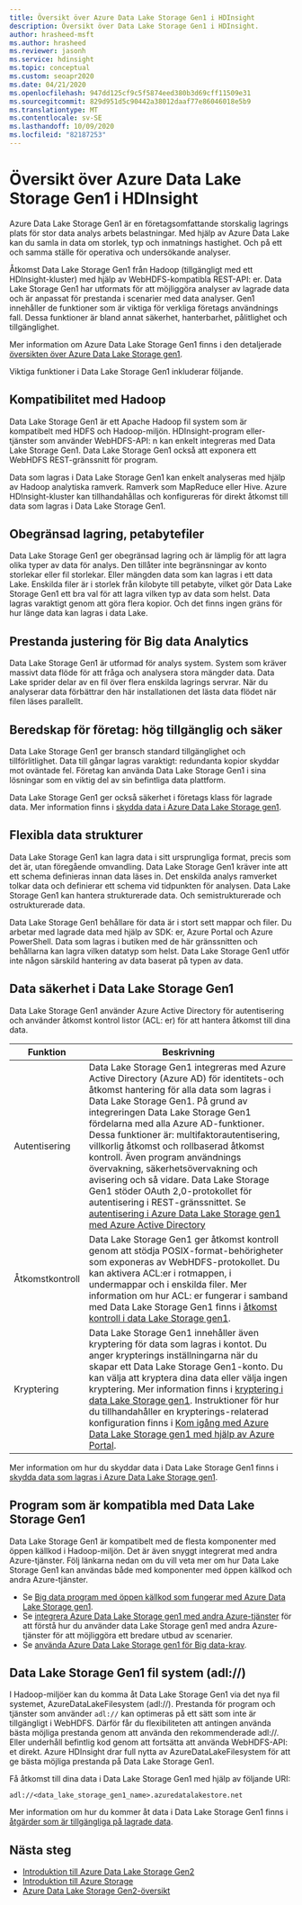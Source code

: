 ```yaml
---
title: Översikt över Azure Data Lake Storage Gen1 i HDInsight
description: Översikt över Data Lake Storage Gen1 i HDInsight.
author: hrasheed-msft
ms.author: hrasheed
ms.reviewer: jasonh
ms.service: hdinsight
ms.topic: conceptual
ms.custom: seoapr2020
ms.date: 04/21/2020
ms.openlocfilehash: 947dd125cf9c5f5874eed380b3d69cff11509e31
ms.sourcegitcommit: 829d951d5c90442a38012daaf77e86046018e5b9
ms.translationtype: MT
ms.contentlocale: sv-SE
ms.lasthandoff: 10/09/2020
ms.locfileid: "82187253"
---
```

# <a name="azure-data-lake-storage-gen1-overview-in-hdinsight"></a>Översikt över Azure Data Lake Storage Gen1 i HDInsight

Azure Data Lake Storage Gen1 är en företagsomfattande storskalig lagrings plats för stor data analys arbets belastningar. Med hjälp av Azure Data Lake kan du samla in data om storlek, typ och inmatnings hastighet. Och på ett och samma ställe för operativa och undersökande analyser.

Åtkomst Data Lake Storage Gen1 från Hadoop (tillgängligt med ett HDInsight-kluster) med hjälp av WebHDFS-kompatibla REST-API: er. Data Lake Storage Gen1 har utformats för att möjliggöra analyser av lagrade data och är anpassat för prestanda i scenarier med data analyser. Gen1 innehåller de funktioner som är viktiga för verkliga företags användnings fall. Dessa funktioner är bland annat säkerhet, hanterbarhet, pålitlighet och tillgänglighet.

Mer information om Azure Data Lake Storage Gen1 finns i den detaljerade [översikten över Azure Data Lake Storage gen1](../data-lake-store/data-lake-store-overview.md).

Viktiga funktioner i Data Lake Storage Gen1 inkluderar följande.

## <a name="compatibility-with-hadoop"></a>Kompatibilitet med Hadoop

Data Lake Storage Gen1 är ett Apache Hadoop fil system som är kompatibelt med HDFS och Hadoop-miljön.  HDInsight-program eller-tjänster som använder WebHDFS-API: n kan enkelt integreras med Data Lake Storage Gen1. Data Lake Storage Gen1 också att exponera ett WebHDFS REST-gränssnitt för program.

Data som lagras i Data Lake Storage Gen1 kan enkelt analyseras med hjälp av Hadoop analytiska ramverk. Ramverk som MapReduce eller Hive. Azure HDInsight-kluster kan tillhandahållas och konfigureras för direkt åtkomst till data som lagras i Data Lake Storage Gen1.

## <a name="unlimited-storage-petabyte-files"></a>Obegränsad lagring, petabytefiler

Data Lake Storage Gen1 ger obegränsad lagring och är lämplig för att lagra olika typer av data för analys. Den tillåter inte begränsningar av konto storlekar eller fil storlekar. Eller mängden data som kan lagras i ett data Lake. Enskilda filer är i storlek från kilobyte till petabyte, vilket gör Data Lake Storage Gen1 ett bra val för att lagra vilken typ av data som helst. Data lagras varaktigt genom att göra flera kopior. Och det finns ingen gräns för hur länge data kan lagras i data Lake.

## <a name="performance-tuning-for-big-data-analytics"></a>Prestanda justering för Big data Analytics

Data Lake Storage Gen1 är utformad för analys system. System som kräver massivt data flöde för att fråga och analysera stora mängder data. Data Lake sprider delar av en fil över flera enskilda lagrings servrar. När du analyserar data förbättrar den här installationen det lästa data flödet när filen läses parallellt.

## <a name="readiness-for-enterprise-highly-available-and-secure"></a>Beredskap för företag: hög tillgänglig och säker

Data Lake Storage Gen1 ger bransch standard tillgänglighet och tillförlitlighet. Data till gångar lagras varaktigt: redundanta kopior skyddar mot oväntade fel. Företag kan använda Data Lake Storage Gen1 i sina lösningar som en viktig del av sin befintliga data plattform.

Data Lake Storage Gen1 ger också säkerhet i företags klass för lagrade data. Mer information finns i [skydda data i Azure Data Lake Storage gen1](#data-security-in-data-lake-storage-gen1).

## <a name="flexible-data-structures"></a>Flexibla data strukturer

Data Lake Storage Gen1 kan lagra data i sitt ursprungliga format, precis som det är, utan föregående omvandling. Data Lake Storage Gen1 kräver inte att ett schema definieras innan data läses in. Det enskilda analys ramverket tolkar data och definierar ett schema vid tidpunkten för analysen. Data Lake Storage Gen1 kan hantera strukturerade data. Och semistrukturerade och ostrukturerade data.

Data Lake Storage Gen1 behållare för data är i stort sett mappar och filer. Du arbetar med lagrade data med hjälp av SDK: er, Azure Portal och Azure PowerShell. Data som lagras i butiken med de här gränssnitten och behållarna kan lagra vilken datatyp som helst. Data Lake Storage Gen1 utför inte någon särskild hantering av data baserat på typen av data.

## <a name="data-security-in-data-lake-storage-gen1"></a>Data säkerhet i Data Lake Storage Gen1

Data Lake Storage Gen1 använder Azure Active Directory för autentisering och använder åtkomst kontrol listor (ACL: er) för att hantera åtkomst till dina data.

| **Funktion** | **Beskrivning** |
| --- | --- |
| Autentisering |Data Lake Storage Gen1 integreras med Azure Active Directory (Azure AD) för identitets-och åtkomst hantering för alla data som lagras i Data Lake Storage Gen1. På grund av integreringen Data Lake Storage Gen1 fördelarna med alla Azure AD-funktioner. Dessa funktioner är: multifaktorautentisering, villkorlig åtkomst och rollbaserad åtkomst kontroll. Även program användnings övervakning, säkerhetsövervakning och avisering och så vidare. Data Lake Storage Gen1 stöder OAuth 2,0-protokollet för autentisering i REST-gränssnittet. Se [autentisering i Azure Data Lake Storage gen1 med Azure Active Directory](../data-lake-store/data-lakes-store-authentication-using-azure-active-directory.md)|
| Åtkomstkontroll |Data Lake Storage Gen1 ger åtkomst kontroll genom att stödja POSIX-format-behörigheter som exponeras av WebHDFS-protokollet. Du kan aktivera ACL:er i rotmappen, i undermappar och i enskilda filer. Mer information om hur ACL: er fungerar i samband med Data Lake Storage Gen1 finns i [åtkomst kontroll i data Lake Storage gen1](../data-lake-store/data-lake-store-access-control.md). |
| Kryptering |Data Lake Storage Gen1 innehåller även kryptering för data som lagras i kontot. Du anger krypterings inställningarna när du skapar ett Data Lake Storage Gen1-konto. Du kan välja att kryptera dina data eller välja ingen kryptering. Mer information finns i [kryptering i data Lake Storage gen1](../data-lake-store/data-lake-store-encryption.md). Instruktioner för hur du tillhandahåller en krypterings-relaterad konfiguration finns i [Kom igång med Azure Data Lake Storage gen1 med hjälp av Azure Portal](../data-lake-store/data-lake-store-get-started-portal.md). |

Mer information om hur du skyddar data i Data Lake Storage Gen1 finns i [skydda data som lagras i Azure Data Lake Storage gen1](../data-lake-store/data-lake-store-secure-data.md).

## <a name="applications-that-are-compatible-with-data-lake-storage-gen1"></a>Program som är kompatibla med Data Lake Storage Gen1

Data Lake Storage Gen1 är kompatibelt med de flesta komponenter med öppen källkod i Hadoop-miljön. Det är även snyggt integrerat med andra Azure-tjänster.  Följ länkarna nedan om du vill veta mer om hur Data Lake Storage Gen1 kan användas både med komponenter med öppen källkod och andra Azure-tjänster.

* Se [Big data program med öppen källkod som fungerar med Azure Data Lake Storage gen1](../data-lake-store/data-lake-store-compatible-oss-other-applications.md).
* Se [integrera Azure Data Lake Storage gen1 med andra Azure-tjänster](../data-lake-store/data-lake-store-integrate-with-other-services.md) för att förstå hur du använder data Lake Storage gen1 med andra Azure-tjänster för att möjliggöra ett bredare utbud av scenarier.
* Se [använda Azure Data Lake Storage gen1 för Big data-krav](../data-lake-store/data-lake-store-data-scenarios.md).

## <a name="data-lake-storage-gen1-file-system-adl"></a>Data Lake Storage Gen1 fil system (adl://)

I Hadoop-miljöer kan du komma åt Data Lake Storage Gen1 via det nya fil systemet, AzureDataLakeFilesystem (adl://). Prestanda för program och tjänster som använder `adl://` kan optimeras på ett sätt som inte är tillgängligt i WebHDFS. Därför får du flexibiliteten att antingen använda bästa möjliga prestanda genom att använda den rekommenderade adl://. Eller underhåll befintlig kod genom att fortsätta att använda WebHDFS-API: et direkt. Azure HDInsight drar full nytta av AzureDataLakeFilesystem för att ge bästa möjliga prestanda på Data Lake Storage Gen1.

Få åtkomst till dina data i Data Lake Storage Gen1 med hjälp av följande URI:

`adl://<data_lake_storage_gen1_name>.azuredatalakestore.net`

Mer information om hur du kommer åt data i Data Lake Storage Gen1 finns i [åtgärder som är tillgängliga på lagrade data](../data-lake-store/data-lake-store-get-started-portal.md#properties).

## <a name="next-steps"></a>Nästa steg

* [Introduktion till Azure Data Lake Storage Gen2](../storage/blobs/data-lake-storage-introduction.md)
* [Introduktion till Azure Storage](../storage/common/storage-introduction.md)
* [Azure Data Lake Storage Gen2-översikt](./overview-data-lake-storage-gen2.md)